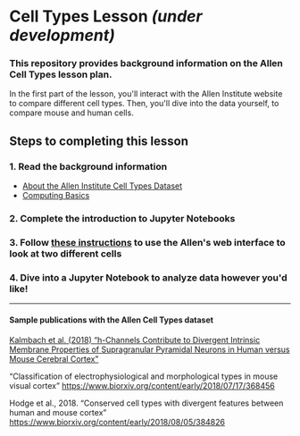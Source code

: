 # Cell Types Lesson <i>(under development)</i>
### This repository provides background information on the Allen Cell Types lesson plan.
In the first part of the lesson, you'll interact with the Allen Institute website to compare different cell types. Then, you'll dive into the data yourself, to compare mouse and human cells.

## Steps to completing this lesson

### 1. Read the background information
* <a href="https://ajuavinett.github.io/CellTypesLesson/cell_types">About the Allen Institute Cell Types Dataset</a>
* <a href="https://ajuavinett.github.io/BIPN145/computing_basics">Computing Basics</a>

### 2. Complete the introduction to Jupyter Notebooks

### 3. Follow <a href="https://ajuavinett.github.io/CellTypesLesson/instructions">these instructions</a> to use the Allen's web interface to look at two different cells

### 4. Dive into a Jupyter Notebook to analyze data however you'd like!

---

#### Sample publications with the Allen Cell Types dataset
<a href="https://www.cell.com/neuron/fulltext/S0896-6273(18)30900-0">Kalmbach et al. (2018) “h-Channels Contribute to Divergent Intrinsic Membrane Properties of Supragranular Pyramidal Neurons in Human versus Mouse Cerebral Cortex”</a>

“Classification of electrophysiological and morphological types in mouse visual cortex” https://www.biorxiv.org/content/early/2018/07/17/368456

Hodge et al., 2018. “Conserved cell types with divergent features between human and mouse cortex” https://www.biorxiv.org/content/early/2018/08/05/384826 
